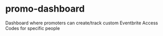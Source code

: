 # promo-dashboard
Dashboard where promoters can create/track custom Eventbrite Access Codes for specific people
